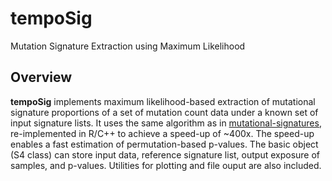 # tempoSig
Mutation Signature Extraction using Maximum Likelihood
## Overview
**tempoSig** implements maximum likelihood-based extraction of mutational signature proportions of a set of mutation count data under a known set of input signature lists. It uses the same algorithm as in [mutational-signatures](https://github.com/mskcc/mutation-signatures), re-implemented in R/C++ to achieve a speed-up of ~400x. The speed-up enables a fast estimation of permutation-based p-values. The basic object (S4 class) can store input data, reference signature list, output exposure of samples, and p-values. Utilities for plotting and file ouput are also included. 

